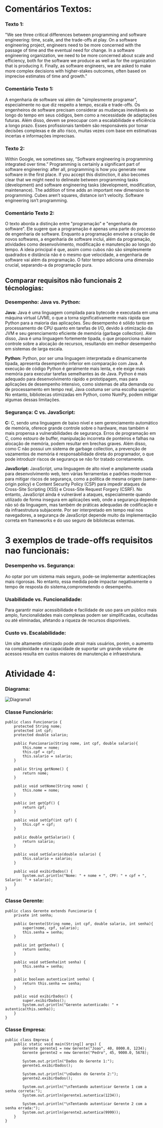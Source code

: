 # Comentários Textos:

### Texto 1:
"We see three critical differences between programming and software engineering: time, scale, and the trade-offs at play. On a software engineering project, engineers need to be more concerned with the passage of time and the eventual need for change. In a software engineering organization, we need to be more concerned about scale and efficiency, both for the software we produce as well as for the organization that is producing it. Finally, as software engineers, we are asked to make more complex decisions with higher-stakes outcomes, often based on imprecise estimates of time and growth."
### Comentário Texto 1:
A engenharia de software vai além de "simplesmente programar", especialmente no que diz respeito a tempo, escala e trade-offs. 
Os engenheiros de software precisam considerar as mudanças inevitáveis ao longo do tempo em seus códigos, bem como a necessidade de adaptações futuras.
Além disso, devem se preocupar com a escalabilidade e eficiência a longo prazo. Esses profissionais também são responsáveis por tomar decisões complexas e de alto risco,
muitas vezes com base em estimativas incertas e informações imprecisas.

### Texto 2:
Within Google, we sometimes say, “Software engineering is programming integrated over time.” Programming is certainly a significant part of software engineering: after all, programming is how you generate new software in the first place. If you accept this distinction, it also becomes clear that we might need to delineate between programming tasks (development) and software engineering tasks (development, modification, maintenance). The addition of time adds an important new dimension to programming. Cubes aren’t squares, distance isn’t velocity. Software engineering isn’t programming.
### Comentário Texto 2:
O texto aborda a distinção entre "programação" e "engenharia de software". Ele sugere que a programação é apenas uma parte do processo de engenharia de software. 
Enquanto a programação envolve a criação de novos softwares, a engenharia de software inclui, além da programação, atividades como desenvolvimento, modificação e manutenção ao longo do tempo.
A ideia principal é que, assim como cubos não são simplesmente quadrados e distância não é o mesmo que velocidade, a engenharia de software vai além da programação. 
O fator tempo adiciona uma dimensão crucial, separando-a da programação pura.

## Comparar requisitos não funcionais 2 técnologias:

### Desempenho: Java vs. Python:
**Java:** Java é uma linguagem compilada para bytecode e executada em uma máquina virtual (JVM), o que a torna significativamente mais rápida que Python para a maioria das aplicações. Seu desempenho é sólido tanto em processamento de CPU quanto em tarefas de I/O, devido à otimização da JVM e seu gerenciamento eficiente de memória (garbage collection). Além disso, Java é uma linguagem fortemente tipada, o que proporciona maior controle sobre a alocação de recursos, resultando em melhor desempenho em sistemas de larga escala.

**Python:** Python, por ser uma linguagem interpretada e dinamicamente tipada, apresenta desempenho inferior em comparação com Java. A execução de código Python é geralmente mais lenta, e ele exige mais memória para executar tarefas semelhantes às de Java. Python é mais adequado para desenvolvimento rápido e prototipagem, mas para aplicações de desempenho intensivo, como sistemas de alta demanda ou de processamento em tempo real, Java costuma ser uma escolha superior. No entanto, bibliotecas otimizadas em Python, como NumPy, podem mitigar algumas dessas limitações.

### Segurança: C vs. JavaScript:
**C:** C, sendo uma linguagem de baixo nível e sem gerenciamento automático de memória, oferece grande controle sobre o hardware, mas também é mais propensa a vulnerabilidades de segurança. Erros de programação em C, como estouro de buffer, manipulação incorreta de ponteiros e falhas na alocação de memória, podem resultar em brechas graves. Além disso, como C não possui um sistema de garbage collection, a prevenção de vazamentos de memória é responsabilidade direta do programador, o que pode introduzir riscos de segurança se não for tratado corretamente.

**JavaScript:** JavaScript, uma linguagem de alto nível e amplamente usada para desenvolvimento web, tem várias ferramentas e padrões modernos para mitigar riscos de segurança, como a política de mesma origem (same-origin policy) e Content Security Policy (CSP) para impedir ataques de Cross-Site Scripting (XSS) e Cross-Site Request Forgery (CSRF). No entanto, JavaScript ainda é vulnerável a ataques, especialmente quando utilizado de forma insegura em aplicações web, onde a segurança depende não só da linguagem, mas também de práticas adequadas de codificação e da infraestrutura subjacente. Por ser interpretado em tempo real nos navegadores, a segurança de JavaScript depende muito da implementação correta em frameworks e do uso seguro de bibliotecas externas.

# 3 exemplos de trade-offs requisitos nao funcionais:

### Desempenho vs. Segurança: 
Ao optar por um sistema mais seguro, pode-se implementar autenticações mais rigorosas.
No entanto, essa medida pode impactar negativamente o tempo de resposta do sistema,comprometendo o desempenho.

### Usabilidade vs. Funcionalidade: 
Para garantir maior acessibilidade e facilidade de uso para um público mais amplo, funcionalidades mais complexas podem ser simplificadas,
ocultadas ou até eliminadas, afetando a riqueza de recursos disponíveis.

### Custo vs. Escalabilidade: 
Um site altamente otimizado pode atrair mais usuários, porém, o aumento na complexidade e na capacidade de suportar um grande volume de acessos
resulta em custos maiores de manutenção e infraestrutura.

# Atividade 4:
### Diagrama:
![Diagrama1]()

### Classe Funcionário:
```
public class Funcionario {
    protected String nome;
    protected int cpf;
    protected double salario;

    public Funcionario(String nome, int cpf, double salario){
        this.nome = nome;
        this.cpf = cpf;
        this.salario = salario;
    }

    public String getNome() {
        return nome;
    }

    public void setNome(String nome) {
        this.nome = nome;
    }

    public int getCpf() {
        return cpf;
    }

    public void setCpf(int cpf) {
        this.cpf = cpf;
    }

    public double getSalario() {
        return salario;
    }

    public void setSalario(double salario) {
        this.salario = salario;
    }

    public void exibirDados() {
        System.out.println("Nome: " + nome + ", CPF: " + cpf + ", Salario: " + salario);
    }
}
```
### Classe Gerente:
```
public class Gerente extends Funcionario {
    private int senha;

    public Gerente(String nome, int cpf, double salario, int senha){
        super(nome, cpf, salario);
        this.senha = senha;
    }

    public int getSenha() {
        return senha;
    }

    public void setSenha(int senha) {
        this.senha = senha;
    }

    public boolean autentica(int senha) {
        return this.senha == senha;
    }

    public void exibirDados() {
        super.exibirDados();
        System.out.println("Gerente autenticado: " + autentica(this.senha));
    }
}
```
### Classe Empresa:
```
public class Empresa {
    public static void main(String[] args) {
        Gerente gerente1 = new Gerente("Joao", 40, 8000.0, 1234);
        Gerente gerente2 = new Gerente("Pedro", 45, 9000.0, 5678);

        System.out.println("Dados do Gerente 1:");
        gerente1.exibirDados();

        System.out.println("\nDados do Gerente 2:");
        gerente2.exibirDados();

        System.out.println("\nTentando autenticar Gerente 1 com a senha correta:");
        System.out.println(gerente1.autentica(1234));

        System.out.println("\nTentando autenticar Gerente 2 com a senha errada:");
        System.out.println(gerente2.autentica(9999)); 
    }
}
```

